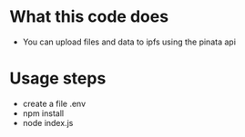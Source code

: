 # What this code does
- You can upload files and data to ipfs using the pinata api

# Usage steps
- create a file .env
- npm install
- node index.js